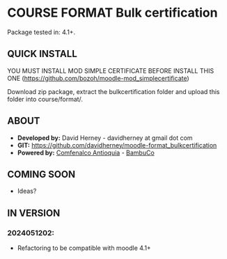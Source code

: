 # COURSE FORMAT Bulk certification

Package tested in: 4.1+.

## QUICK INSTALL

YOU MUST INSTALL MOD SIMPLE CERTIFICATE BEFORE INSTALL THIS ONE
(https://github.com/bozoh/moodle-mod_simplecertificate)

Download zip package, extract the bulkcertification folder and upload this folder into course/format/.

## ABOUT
* **Developed by:** David Herney - davidherney at gmail dot com
* **GIT:** https://github.com/davidherney/moodle-format_bulkcertification
* **Powered by:** [Comfenalco Antioquia](https://www.comfenalcoantioquia.com.co/) - [BambuCo](https://bambuco.co/)

## COMING SOON
* Ideas?

## IN VERSION

### 2024051202:
* Refactoring to be compatible with moodle 4.1+
